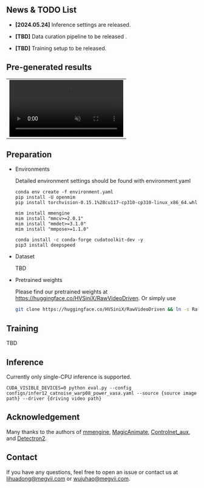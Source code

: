 ## News & TODO List
- **[2024.05.24]** Inference settings are released.

- **[TBD]** Data curation pipeline to be released .

- **[TBD]** Training setup to be released.

## Pre-generated results

<table class="center">
<tr>
    <td width=100% style="border: none">
        <video controls autoplay loop src="https://github.com/megvii-research/MegFaceAnimate/assets/29685592/c42abb91-585e-4ef8-acae-69d9ca510ef8
" muted="true"></video>
    </td>
</tr>
</table>

## Preparation
* Environments
  
  Detailed environment settings should be found with environment.yaml
    ```
    conda env create -f environment.yaml
    pip install -U openmim
    pip install torchvision-0.15.1%2Bcu117-cp310-cp310-linux_x86_64.whl
    
    mim install mmengine
    mim install "mmcv>=2.0.1"
    mim install "mmdet>=3.1.0"
    mim install "mmpose>=1.1.0"
    
    conda install -c conda-forge cudatoolkit-dev -y
    pip3 install deepspeed
    ```
* Dataset
  
  TBD
  
* Pretrained weights
  
  Please find our pretrained weights at https://huggingface.co/HVSiniX/RawVideoDriven.
  Or simply use
    ```bash
    git clone https://huggingface.co/HVSiniX/RawVideoDriven && ln -s RawVideoDriven/weights weights
    ```
## Training
TBD
## Inference
Currently only single-CPU inference is supported.

    CUDA_VISIBLE_DEVICES=0 python eval.py --config configs/infer12_catnoise_warp08_power_vasa.yaml --source {source image path} --driver {driving video path}


## Acknowledgement
Many thanks to the authors of [mmengine](https://github.com/open-mmlab/mmengine), [MagicAnimate](https://github.com/magic-research/magic-animate), [Controlnet_aux](https://github.com/huggingface/controlnet_aux), and [Detectron2](https://github.com/facebookresearch/detectron2).



## Contact
If you have any questions, feel free to open an issue or contact us at lihuadong@megvii.com or wujuhao@megvii.com.

